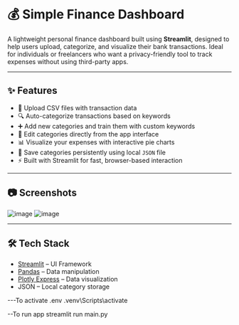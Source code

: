 # 💰 Simple Finance Dashboard

A lightweight personal finance dashboard built using **Streamlit**, designed to help users upload, categorize, and visualize their bank transactions. Ideal for individuals or freelancers who want a privacy-friendly tool to track expenses without using third-party apps.

---

## ✨ Features

- 📁 Upload CSV files with transaction data
- 🔍 Auto-categorize transactions based on keywords
- ➕ Add new categories and train them with custom keywords
- 📝 Edit categories directly from the app interface
- 📊 Visualize your expenses with interactive pie charts
- 💾 Save categories persistently using local `JSON` file
- ⚡ Built with Streamlit for fast, browser-based interaction

---

## 📷 Screenshots

![image](https://github.com/user-attachments/assets/4b867beb-f561-4f0a-a096-e2a109971af2)
![image](https://github.com/user-attachments/assets/4993ab64-085b-4a25-8945-713a8c1fdc35)


---

## 🛠️ Tech Stack

- [Streamlit](https://streamlit.io/) – UI Framework
- [Pandas](https://pandas.pydata.org/) – Data manipulation
- [Plotly Express](https://plotly.com/python/plotly-express/) – Data visualization
- JSON – Local category storage

---To activate .env
.venv\Scripts\activate

--To run app
streamlit run main.py


